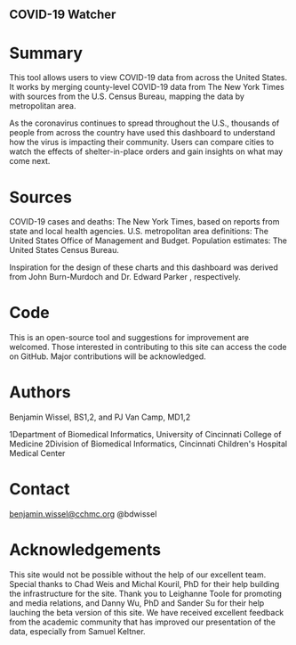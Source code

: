 ## COVID-19 Watcher

# Summary
This tool allows users to view COVID-19 data from across the United States. It works by merging county-level COVID-19 data from The New York Times with sources from the U.S. Census Bureau, mapping the data by metropolitan area.

As the coronavirus continues to spread throughout the U.S., thousands of people from across the country have used this dashboard to understand how the virus is impacting their community. Users can compare cities to watch the effects of shelter-in-place orders and gain insights on what may come next.

# Sources
COVID-19 cases and deaths: The New York Times, based on reports from state and local health agencies.
U.S. metropolitan area definitions: The United States Office of Management and Budget.
Population estimates: The United States Census Bureau.

Inspiration for the design of these charts and this dashboard was derived from John Burn-Murdoch and Dr. Edward Parker , respectively.

# Code
This is an open-source tool and suggestions for improvement are welcomed. Those interested in contributing to this site can access the code on GitHub. Major contributions will be acknowledged.

# Authors
Benjamin Wissel, BS1,2, and PJ Van Camp, MD1,2

1Department of Biomedical Informatics, University of Cincinnati College of Medicine
2Division of Biomedical Informatics, Cincinnati Children's Hospital Medical Center

# Contact
benjamin.wissel@cchmc.org
@bdwissel

# Acknowledgements
This site would not be possible without the help of our excellent team. Special thanks to Chad Weis and Michal Kouril, PhD for their help building the infrastructure for the site. Thank you to Leighanne Toole for promoting and media relations, and Danny Wu, PhD and Sander Su for their help lauching the beta version of this site. We have received excellent feedback from the academic community that has improved our presentation of the data, especially from Samuel Keltner.
